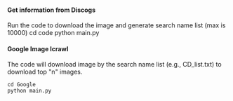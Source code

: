 
#### Get information from Discogs
Run the code to download the image and generate search name list (max is 10000)
	cd code
	python main.py

#### Google Image Icrawl
The code will download image by the search name list (e.g., CD_list.txt) to download top "n" images.

	cd Google
	python main.py